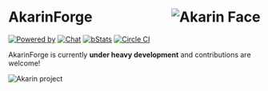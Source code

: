 # <img src="https://i.loli.net/2018/05/17/5afd869c443ef.png" alt="Akarin Face" align="right">AkarinForge
[![Powered by](https://img.shields.io/badge/Powered_by-Akarin_project-ee6aa7.svg?style=flat)](https://akarin.io)
[![Chat](https://img.shields.io/badge/chat-on%20discord-7289da.svg)](https://discord.gg/fw2pJAj)
[![bStats](https://img.shields.io/badge/bStats-Torch-0099ff.svg?style=flat)](https://bstats.org/plugin/bukkit/Torch)
[![Circle CI](https://circleci.com/gh/Akarin-project/Akarin/tree/master.svg?style=svg)](https://circleci.com/gh/Akarin-project/AkarinForge)

AkarinForge is currently **under heavy development** and contributions are welcome!

![Akarin project](https://i.loli.net/2018/05/13/5af7fbbfbcddf.png)
